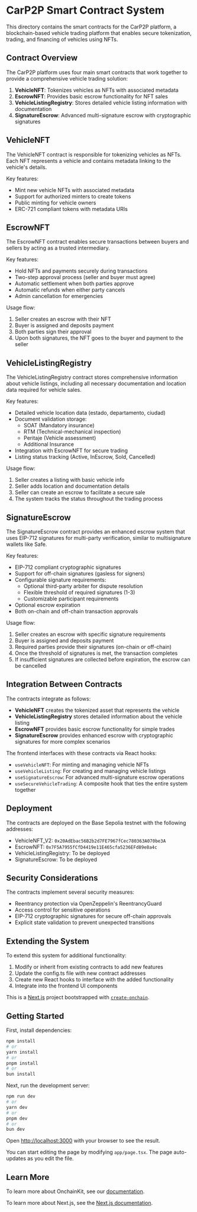 # CarP2P Smart Contract System

This directory contains the smart contracts for the CarP2P platform, a blockchain-based vehicle trading platform that enables secure tokenization, trading, and financing of vehicles using NFTs.

## Contract Overview

The CarP2P platform uses four main smart contracts that work together to provide a comprehensive vehicle trading solution:

1. **VehicleNFT**: Tokenizes vehicles as NFTs with associated metadata
2. **EscrowNFT**: Provides basic escrow functionality for NFT sales
3. **VehicleListingRegistry**: Stores detailed vehicle listing information with documentation
4. **SignatureEscrow**: Advanced multi-signature escrow with cryptographic signatures

## VehicleNFT

The VehicleNFT contract is responsible for tokenizing vehicles as NFTs. Each NFT represents a vehicle and contains metadata linking to the vehicle's details.

Key features:
- Mint new vehicle NFTs with associated metadata
- Support for authorized minters to create tokens
- Public minting for vehicle owners
- ERC-721 compliant tokens with metadata URIs

## EscrowNFT

The EscrowNFT contract enables secure transactions between buyers and sellers by acting as a trusted intermediary.

Key features:
- Hold NFTs and payments securely during transactions
- Two-step approval process (seller and buyer must agree)
- Automatic settlement when both parties approve
- Automatic refunds when either party cancels
- Admin cancellation for emergencies

Usage flow:
1. Seller creates an escrow with their NFT
2. Buyer is assigned and deposits payment
3. Both parties sign their approval
4. Upon both signatures, the NFT goes to the buyer and payment to the seller

## VehicleListingRegistry

The VehicleListingRegistry contract stores comprehensive information about vehicle listings, including all necessary documentation and location data required for vehicle sales.

Key features:
- Detailed vehicle location data (estado, departamento, ciudad)
- Document validation storage:
  - SOAT (Mandatory insurance)
  - RTM (Technical-mechanical inspection)
  - Peritaje (Vehicle assessment)
  - Additional Insurance
- Integration with EscrowNFT for secure trading
- Listing status tracking (Active, InEscrow, Sold, Cancelled)

Usage flow:
1. Seller creates a listing with basic vehicle info
2. Seller adds location and documentation details
3. Seller can create an escrow to facilitate a secure sale
4. The system tracks the status throughout the trading process

## SignatureEscrow

The SignatureEscrow contract provides an enhanced escrow system that uses EIP-712 signatures for multi-party verification, similar to multisignature wallets like Safe.

Key features:
- EIP-712 compliant cryptographic signatures
- Support for off-chain signatures (gasless for signers)
- Configurable signature requirements:
  - Optional third-party arbiter for dispute resolution
  - Flexible threshold of required signatures (1-3)
  - Customizable participant requirements
- Optional escrow expiration
- Both on-chain and off-chain transaction approvals

Usage flow:
1. Seller creates an escrow with specific signature requirements
2. Buyer is assigned and deposits payment
3. Required parties provide their signatures (on-chain or off-chain)
4. Once the threshold of signatures is met, the transaction completes
5. If insufficient signatures are collected before expiration, the escrow can be cancelled

## Integration Between Contracts

The contracts integrate as follows:

- **VehicleNFT** creates the tokenized asset that represents the vehicle
- **VehicleListingRegistry** stores detailed information about the vehicle listing
- **EscrowNFT** provides basic escrow functionality for simple trades
- **SignatureEscrow** provides enhanced escrow with cryptographic signatures for more complex scenarios

The frontend interfaces with these contracts via React hooks:
- `useVehicleNFT`: For minting and managing vehicle NFTs
- `useVehicleListing`: For creating and managing vehicle listings
- `useSignatureEscrow`: For advanced multi-signature escrow operations
- `useSecureVehicleTrading`: A composite hook that ties the entire system together

## Deployment

The contracts are deployed on the Base Sepolia testnet with the following addresses:
- VehicleNFT_V2: `0x20AdEbac56B2b2d7FE7967fCec780363A070be3A`
- EscrowNFT: `0x7F5A7955fCfD4419e11E465cfa5236EFd89e8a4c`
- VehicleListingRegistry: To be deployed
- SignatureEscrow: To be deployed

## Security Considerations

The contracts implement several security measures:
- Reentrancy protection via OpenZeppelin's ReentrancyGuard
- Access control for sensitive operations
- EIP-712 cryptographic signatures for secure off-chain approvals
- Explicit state validation to prevent unexpected transitions

## Extending the System

To extend this system for additional functionality:
1. Modify or inherit from existing contracts to add new features
2. Update the config.ts file with new contract addresses
3. Create new React hooks to interface with the added functionality
4. Integrate into the frontend UI components 



This is a [Next.js](https://nextjs.org) project bootstrapped with [`create-onchain`]().

## Getting Started

First, install dependencies:

```bash
npm install
# or
yarn install
# or
pnpm install
# or
bun install
```

Next, run the development server:

```bash
npm run dev
# or
yarn dev
# or
pnpm dev
# or
bun dev
```

Open [http://localhost:3000](http://localhost:3000) with your browser to see the result.

You can start editing the page by modifying `app/page.tsx`. The page auto-updates as you edit the file.

## Learn More

To learn more about OnchainKit, see our [documentation](https://onchainkit.xyz/getting-started).

To learn more about Next.js, see the [Next.js documentation](https://nextjs.org/docs).
